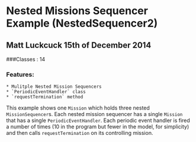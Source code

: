 Nested Missions Sequencer Example (NestedSequencer2)
=======

Matt Luckcuck 15th of December 2014
-----------------------------------

###Classes : 14

### Features:
	* Mulitple Nested Mission Sequencers
	* `PeriodicEventHandler` class
	* `requestTermination` method

This example shows one `Mission` which holds three nested `MissionSequencer`s. Each nested mission sequencer has a single `Mission` that has a single `PeriodicEventHandler`. Each periodic event handler is fired a number of times (10 in the program but fewer in the model, for simplicity) and then calls `requestTermination` on its controlling mission.
